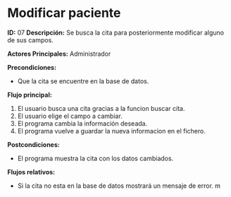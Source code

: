 # Modificar paciente

**ID:** 07	**Descripción:** Se busca la cita para posteriormente modificar alguno de sus campos.

**Actores Principales:** Administrador

**Precondiciones:**
* Que la cita se encuentre en la base de datos.
	

**Flujo principal:**
1. El usuario busca una cita gracias a la funcion buscar cita.
2. El usuario elige el campo a cambiar.
3. El programa cambia la información deseada.
4. El programa vuelve a guardar la nueva informacion en el fichero.

**Postcondiciones:**
* El programa muestra la cita con los datos cambiados.

**Flujos relativos:**
* Si la cita no esta en la base de datos mostrará un mensaje de error.
m